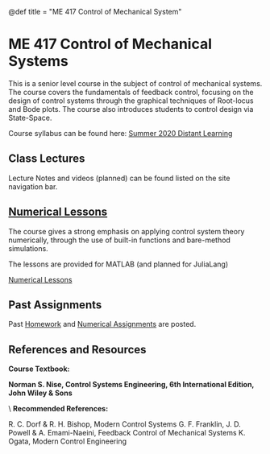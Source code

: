 @def title = "ME 417 Control of Mechanical System"
<!-- @def tags = ["syntax", "code"] -->
<!-- @def hascode = true -->
# ME 417 Control of Mechanical Systems

<!-- \tableofcontents -->

This is a senior level course in the subject of control of mechanical systems. The course covers the fundamentals of feedback control, focusing on the design of control systems through the graphical techniques of Root-locus and Bode plots. The course also introduces students to control design via State-Space.

Course syllabus can be found here: 
[Summer 2020 Distant Learning](assets/syllabus/Syllabus_DL_Summer2020.pdf)
  

## Class Lectures
Lecture Notes and videos (planned) can be found listed on the site navigation bar.

## [Numerical Lessons](numerical_lessons/index.html)
The course gives a strong emphasis on applying control system theory numerically, through the use of built-in functions and bare-method simulations. 

The lessons are provided for MATLAB (and planned for JuliaLang)

[Numerical Lessons](numerical_lessons/index.html)

## Past Assignments
Past [Homework](homeworks/index.html) and [Numerical Assignments](numerical_assignments/index.html) are posted. 

## References and Resources
**Course Textbook:**

**Norman S. Nise, Control Systems Engineering, 6th International Edition, John Wiley & Sons**

\\
**Recommended References:**

R. C. Dorf & R. H. Bishop, Modern Control Systems
G. F. Franklin, J. D. Powell & A. Emami-Naeini, Feedback Control of Mechanical Systems
K. Ogata, Modern Control Engineering



